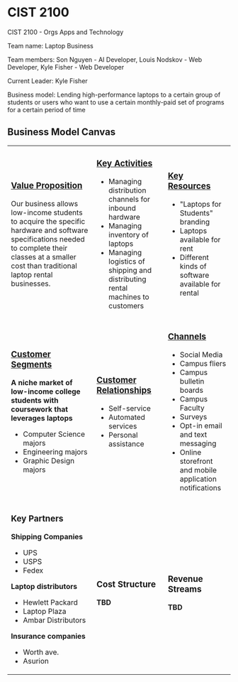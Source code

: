 # CIST 2100
CIST 2100 - Orgs Apps and Technology

Team name: Laptop Business

Team members: Son Nguyen - AI Developer, Louis Nodskov - Web Developer, Kyle Fisher - Web Developer

Current Leader: Kyle Fisher

Business model: Lending high-performance laptops to a certain group of students or users who want to use a certain monthly-paid set of programs for a certain period of time

## Business Model Canvas
<table>
  <tr>
    <td>
      <h3><a href="https://github.com/KylePFisher/CIST2100/blob/master/T1/marketFeasability.md#value-proposition-ideas">Value Proposition</a></h3>
      <p>Our business allows low-income students to acquire the specific hardware and software specifications needed to complete their classes at a smaller cost than traditional laptop rental businesses.</p>
    </td>
    <td>
      <h3><a href="https://github.com/KylePFisher/CIST2100/blob/master/T3/keyResources.md#key-activities">Key Activities</a></h3>
      <ul>
        <li>Managing distribution channels for inbound hardware</li>
        <li>Managing inventory of laptops</li>
        <li>Managing logistics of shipping and distributing rental machines to customers</li>
      </ul>
    </td>
    <td>
      <h3><a href="https://github.com/KylePFisher/CIST2100/blob/master/T3/keyResources.md#key-resources">Key Resources</a></h3>
      <ul>
        <li>"Laptops for Students" branding</li>
        <li>Laptops available for rent</li>
        <li>Different kinds of software available for rental</li>
      </ul>
    </td>
  </tr>
  <tr>
    <td>
      <h3><a href="https://github.com/KylePFisher/CIST2100/blob/master/T1/marketFeasability.md#customer-segment-ideas">Customer Segments</a></h3>
      <b>A niche market of low-income college students with coursework that leverages laptops</b>
      <ul>
        <li>Computer Science majors</li>
        <li>Engineering majors</li>
        <li>Graphic Design majors</li>
      </ul>
    </td>
    <td>
      <h3><a href="https://github.com/KylePFisher/CIST2100/blob/reformatting/T2/channels.md#customer-relationships">Customer Relationships</a></h3>
      <ul>
        <li>Self-service</li>
        <li>Automated services</li>
        <li>Personal assistance</li>
      </ul>
    </td>
    <td>
      <h3><a href="https://github.com/KylePFisher/CIST2100/blob/reformatting/T2/channels.md#summary-of-channels">Channels</a></h3>
      <ul>
        <li>Social Media</li>
		<li>Campus fliers</li>
		<li>Campus bulletin boards</li>
		<li>Campus Faculty</li>
		<li>Surveys</li>
        <li>Opt-in email and text messaging</li>
        <li>Online storefront and mobile application notifications</li>
      </ul>
    </td>
  </tr>
  <tr>
    <td>
      <h3>Key Partners</h3>
      <b>Shipping Companies</b>
      <ul>
        <li>UPS</li>
        <li>USPS</li>
        <li>Fedex</li>
      </ul>
      <b>Laptop distributors</b>
      <ul>
        <li>Hewlett Packard</li>
        <li>Laptop Plaza</li>
        <li>Ambar Distributors</li>
      </ul>
      <b>Insurance companies</b>
      <ul>
        <li>Worth ave.</li>
        <li>Asurion</li>
      </ul>
    </td>
    <td>
      <h3>Cost Structure</h3>
      <b>TBD</b>
    </td>
    <td>
      <h3>Revenue Streams</h3>
      <b>TBD</b>
    </td>
  </tr>
</table>
